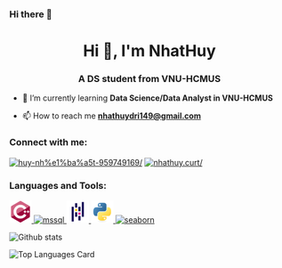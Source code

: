 ### Hi there 👋
<h1 align="center">Hi 👋, I'm NhatHuy</h1>
<h3 align="center">A DS student from VNU-HCMUS</h3>

- 🌱 I’m currently learning **Data Science/Data Analyst in VNU-HCMUS**

- 📫 How to reach me **nhathuydri149@gmail.com**

<h3 align="left">Connect with me:</h3>
<p align="left">
<a href="https://linkedin.com/in/huy-nh%e1%ba%a5t-959749169/" target="blank"><img align="center" src="https://raw.githubusercontent.com/rahuldkjain/github-profile-readme-generator/master/src/images/icons/Social/linked-in-alt.svg" alt="huy-nh%e1%ba%a5t-959749169/" height="30" width="40" /></a>
<a href="https://fb.com/nhathuy.curt/" target="blank"><img align="center" src="https://raw.githubusercontent.com/rahuldkjain/github-profile-readme-generator/master/src/images/icons/Social/facebook.svg" alt="nhathuy.curt/" height="30" width="40" /></a>
</p>

<h3 align="left">Languages and Tools:</h3>
<p align="left"> <a href="https://www.w3schools.com/cpp/" target="_blank" rel="noreferrer"> <img src="https://raw.githubusercontent.com/devicons/devicon/master/icons/cplusplus/cplusplus-original.svg" alt="cplusplus" width="40" height="40"/> </a> <a href="https://www.microsoft.com/en-us/sql-server" target="_blank" rel="noreferrer"> <img src="https://www.svgrepo.com/show/303229/microsoft-sql-server-logo.svg" alt="mssql" width="40" height="40"/> </a> <a href="https://pandas.pydata.org/" target="_blank" rel="noreferrer"> <img src="https://raw.githubusercontent.com/devicons/devicon/2ae2a900d2f041da66e950e4d48052658d850630/icons/pandas/pandas-original.svg" alt="pandas" width="40" height="40"/> </a> <a href="https://www.python.org" target="_blank" rel="noreferrer"> <img src="https://raw.githubusercontent.com/devicons/devicon/master/icons/python/python-original.svg" alt="python" width="40" height="40"/> </a> <a href="https://seaborn.pydata.org/" target="_blank" rel="noreferrer"> <img src="https://seaborn.pydata.org/_images/logo-mark-lightbg.svg" alt="seaborn" width="40" height="40"/> </a> </p>

![Github stats](https://github-readme-stats.vercel.app/api?username=yul1492101&theme=highcontrast&show_icons=true&count_private=true)

![Top Languages Card](https://github-readme-stats.vercel.app/api/top-langs/?username=yul1492101&theme=highcontrast&count_private=true)
